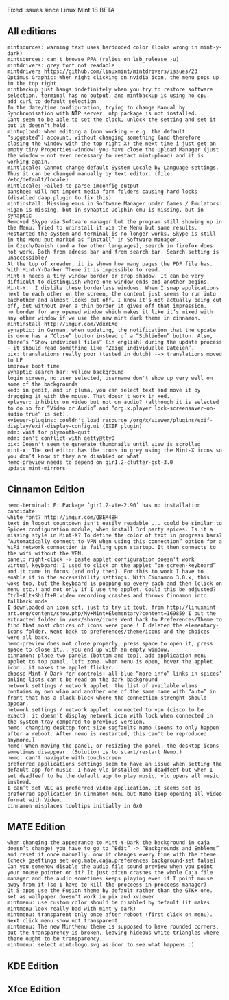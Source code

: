 Fixed Issues since Linux Mint 18 BETA

All editions
------------
	mintsources: warning text uses hardcoded color (looks wrong in mint-y-dark)
	mintsources: can't browse PPA (relies on lsb_release -u)
	mintdrivers: grey font not readable
	mintdrivers https://github.com/linuxmint/mintdrivers/issues/23
	Optimus Graphic: When right clicking on nvidia icon, the menu pops up in the top right
	mintbackup just hangs indefinitely when you try to restore software selection, terminal has no output, and mintbackup is using no cpu.
	add curl to default selection
	In the date/time configuration, trying to change Manual by Synchronisation with NTP server. ntp package is not installed.
	Cant seem to be able to set the clock, unlock the setting and set it but it doesn’t hold.
	mintupload: when editing a (non working – e.g. the default “suggested”) account, without changing something (and therefore closing the window with the top right X) the next time i just get an empty tiny Properties-window! you have close the Upload Manager (just the window – not even necessary to restart mintupload) and it is working again.
	mintlocale: Cannot change default System Locale by Language settings. Thus it can be changed manually by text editor. (file: /etc/default/locale)
	mintlocale: Failed to parse imconfig output
	banshee: will not import media form folders causing hard locks (disabled daap plugin to fix this)
	mintinstall: Missing emus in Software Manager under Games / Emulators: Higan is missing, but in synaptic Dolphin-emu is missing, but in synaptic
	Removed Skype via Software manager but the program still showing up in the Menu. Tried to uninstall it via the Menu but same results. Restarted the system and terminal is no longer works. Skype is still in the Menu but marked as “Install” in Software Manager.
	in Czech/Danish (and a few other languages), search in firefox does not work. Both from adress bar and from search bar. Search setting is unaccessible?
	At the top of xreader, it is shown how many pages the PDF file has. With Mint-Y-Darker Theme it is impossible to read.
	Mint-Y needs a tiny window border or drop shadow. It can be very difficult to distinguish where one window ends and another begins.
	Mint-Y:  I dislike these borderless windows. When I snap applications next to each other on the screen, the content just seems to run into eachother and almost looks cut off. I know it’s not actually being cut off, but without even a thin border it gives off that impression.
	no border for any opened window which makes it like it’s mixed with any other window if we use the new mint dark theme in cinnamon.
	mintinstall http://imgur.com/VdxYEXq
	synaptic: in German, when updating, the notification that the update is done has a “Close” button instead of a “Schließen” button. Also, there’s “Show individual files” (in english) during the update process – it should read something like “Zeige individuelle Dateien”.
	pix: translations really poor (tested in dutch) --> translations moved to LP
	improve boot time
	Synaptic search bar: yellow background
	login screen, no user selected, username don't show up very well on some of the backgrounds
	xed: in gedit, and in pluma, you can select text and move it by dragging it with the mouse. That doesn't work in xed.
	xplayer: inhibits on video but not on audio? (although it is selected to do so for “Video or Audio” and “org.x.player lock-screensaver-on-audio true” is set).
	xviewer-plugins: couldn't load resource /org/x/viewer/plugins/exif-display/exif-display-config.ui (EXIF plugin)
	mdm: wait for plymouth-quit
	mdm: don't conflict with getty@tty0
	pix: Doesn't seem to generate thumbnails until view is scrolled
	mint-x: The xed editor has the icons in grey using the Mint-X icons so you don’t know if they are disabled or what
	nemo-preview needs to depend on gir1.2-clutter-gst-3.0
	update mint-mirrors

Cinnamon Edition
----------------
	nemo-terminal: E: Package ‘gir1.2-vte-2.90’ has no installation candidate
	white font? http://imgur.com/QBEM48H
	text in logout countdown isn't easily readable ... could be similar to Spices configuration module, when install 3rd party spices. Is it a missing style in Mint-X? To define the color of text in progress bars?
	“Automatically connect to VPN when using this connection” option for a WiFi network connection is failing upon startup. It then connects to the wifi without the VPN.
	panel: right-click -> paste applet configuration doesn't work
	virtual keyboard: I used to click on the applet “on-screen-keyboard” and it came in focus (and only then). For this to work I have to enable it in the accessibility settings. With Cinnamon 3.0.x, this woks too, but the keyboard is popping up every each and then (click on menu etc.) and not only if I use the applet. Could this be adjusted?
	Ctrl+Alt+Shift+R video recording crashes and throws Cinnamon into fallback mode
	I downloaded an icon set, just to try it tout, from http://linuxmint-art.org/content/show.php/My+Mint+Elementary?content=169859 I put the extracted folder in /usr/share/icons Went back to Preferences/Theme to find that most choices of icons were gone ! I deleted the elementary-icons folder. Went back to preferences/theme/icons and the choices were all back.
	nemo-preview does not close properly, press space to open it, press space to close it... you end up with an empty window.
	cinnamon: place two panels (bottom and top), add application menu applet to top panel, left zone. when menu is open, hover the applet icon.. it makes the applet flicker.
	choose Mint-Y-Dark for controls: all blue “more info” links in spices’ online lists can’t be read on the dark background
	network settings / network applet: the list of available wlans contains my own wlan and another one of the same name with “auto” in front that has a black block where the connection strenght should appear.
	network settings / network applet: connected to vpn (cisco to be exact), it doesn’t display network icon with lock when connected in the system tray compared to previous version.
	nemo: changing desktop font size segfaults nemo (seems to only happen after a reboot. After nemo is restarted, this can't be reproduced anymore.)
	nemo: When moving the panel, or resizing the panel, the desktop icons sometimes disappear. (Solution is to start/restart Nemo.)
	nemo: can't navigate with touchscreen
	preferred applications settings seem to have an issue when setting the default app for music. I have vlc installed and deadfeef but when I set deadfeef to be the default app to play music, vlc opens all music instead.
	I can’t set VLC as preferred video application. It seems set as preferred application in Cinnamon menu but Nemo keep opening all video format with Video.
	cinnamon misplaces tooltips initially in 0x0

MATE Edition
------------
	when changing the appearance to Mint-Y-Dark the background in caja doesn’t change! you have to go to “Edit” -> “Backgrounds and Emblems” and reset it once manually. now it changes every time with the theme. (check gsettings set org.mate.caja.preferences background-set false)
	Can you somehow disable the audio file sound preview when you point your mouse pointer on it? It just often crashes the whole Caja file manager and the audio sometimes keeps playing even if I point mouse away from it (so i have to kill the proccess in proccess manager).
	Qt 5 apps use the Fusion theme by default rather than the GTK+ one.
	set as wallpaper doesn't work in pix and xviewer
	mintmenu: use custom color should be disabled by default (it makes mintmenu look really bad with mint-y-dark)
	mintmenu: transparent only once after reboot (first click on menu). Next click menu show not transparent
	mintmenu: The new MintMenu theme is supposed to have rounded corners, but the transparency is broken, leaving hideous white triangles where there ought to be transparency.
	mintmenu: select mint-logo.svg as icon to see what happens :)

KDE Edition
-----------

Xfce Edition
------------
